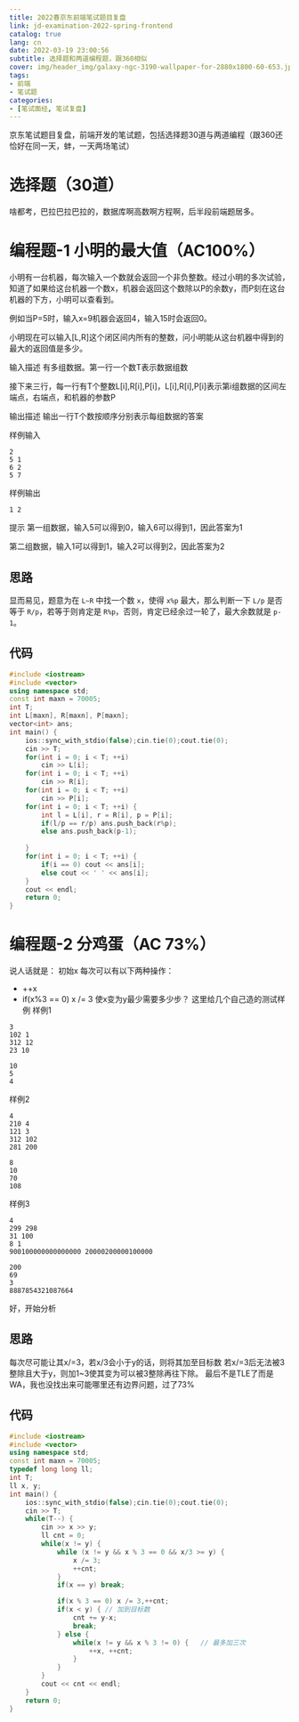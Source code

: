```yaml
---
title: 2022春京东前端笔试题目复盘
link: jd-examination-2022-spring-frontend
catalog: true
lang: cn
date: 2022-03-19 23:00:56 
subtitle: 选择题和两道编程题，跟360相似
cover: img/header_img/galaxy-ngc-3190-wallpaper-for-2880x1800-60-653.jpg
tags:
- 前端
- 笔试题
categories:
- [笔试面经, 笔试复盘]
---
```


京东笔试题目复盘，前端开发的笔试题，包括选择题30道与两道编程（跟360还恰好在同一天，蚌，一天两场笔试）

# 选择题（30道）
啥都考，巴拉巴拉巴拉的，数据库啊高数啊方程啊，后半段前端题居多。
# 编程题-1 小明的最大值（AC100%）
小明有一台机器，每次输入一个数就会返回一个非负整数。经过小明的多次试验，知道了如果给这台机器一个数x，机器会返回这个数除以P的余数y，而P刻在这台机器的下方，小明可以查看到。

例如当P=5时，输入x=9机器会返回4，输入15时会返回0。

小明现在可以输入[L,R]这个闭区间内所有的整数，问小明能从这台机器中得到的最大的返回值是多少。

输入描述
有多组数据。第一行一个数T表示数据组数

接下来三行，每一行有T个整数L[i],R[i],P[i]，L[i],R[i],P[i]表示第i组数据的区间左端点，右端点，和机器的参数P

输出描述
输出一行T个数按顺序分别表示每组数据的答案

样例输入
```
2
5 1
6 2
5 7
```

样例输出
```
1 2
```

提示
第一组数据，输入5可以得到0，输入6可以得到1，因此答案为1

第二组数据，输入1可以得到1，输入2可以得到2，因此答案为2
## 思路
显而易见，题意为在 `L~R` 中找一个数 `x`，使得 `x%p` 最大，那么判断一下 `L/p` 是否等于 `R/p`，若等于则肯定是 `R%p`，否则，肯定已经余过一轮了，最大余数就是 `p-1`。
## 代码
```cpp
#include <iostream>
#include <vector>
using namespace std;
const int maxn = 70005;
int T;
int L[maxn], R[maxn], P[maxn];
vector<int> ans;
int main() {
    ios::sync_with_stdio(false);cin.tie(0);cout.tie(0);
    cin >> T;
    for(int i = 0; i < T; ++i) 
        cin >> L[i];
    for(int i = 0; i < T; ++i) 
        cin >> R[i];
    for(int i = 0; i < T; ++i) 
        cin >> P[i];
    for(int i = 0; i < T; ++i) {
        int l = L[i], r = R[i], p = P[i];
        if(l/p == r/p) ans.push_back(r%p);
        else ans.push_back(p-1);
        
    }
    for(int i = 0; i < T; ++i) {
        if(i == 0) cout << ans[i];
        else cout << ' ' << ans[i];
    }
    cout << endl;
    return 0;
}
```

# 编程题-2 分鸡蛋（AC 73%）
说人话就是：
初始x 
每次可以有以下两种操作：
- ++x
- if(x%3 == 0) x /= 3
使x变为y最少需要多少步？
这里给几个自己造的测试样例
样例1
```
3
102 1
312 12
23 10
```
```
10
5
4
```

样例2
```
4
210 4
121 3
312 102
281 200
```

```
8
10
70
108
```
样例3
```
4
299 298
31 100
8 1
900100000000000000 20000200000100000
```
```
200
69
3
8887854321087664
```
好，开始分析
## 思路
每次尽可能让其x/=3，若x/3会小于y的话，则将其加至目标数
若x/=3后无法被3整除且大于y，则加1~3使其变为可以被3整除再往下除。
最后不是TLE了而是WA，我也没找出来可能哪里还有边界问题，过了73%
## 代码
```cpp
#include <iostream>
#include <vector>
using namespace std;
const int maxn = 70005;
typedef long long ll;
int T;
ll x, y;
int main() {
    ios::sync_with_stdio(false);cin.tie(0);cout.tie(0);
    cin >> T;
    while(T--) {
        cin >> x >> y;
        ll cnt = 0;
        while(x != y) { 
            while (x != y && x % 3 == 0 && x/3 >= y) {
                x /= 3;
                ++cnt;
            }
            if(x == y) break;

            if(x % 3 == 0) x /= 3,++cnt;
            if(x < y) { // 加到目标数
                cnt += y-x;
                break;
            } else {
                while(x != y && x % 3 != 0) {   // 最多加三次
                    ++x, ++cnt;
                }
            }
        }
        cout << cnt << endl;
    }
    return 0;
}
```
